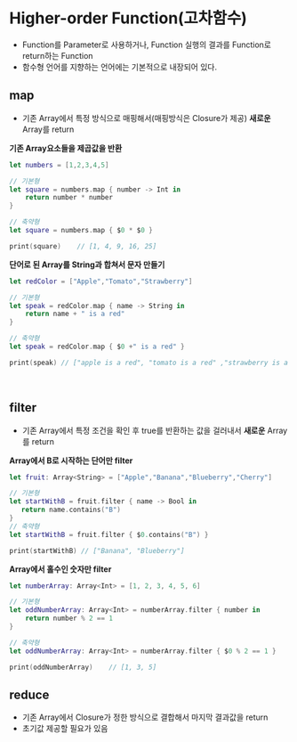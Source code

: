 # Higher-order Function(고차함수)

- Function를 Parameter로 사용하거나, Function 실행의 결과를 Function로 return하는 Function
- 함수형 언어를 지향하는 언어에는 기본적으로 내장되어 있다.

## map
- 기존 Array에서 특정 방식으로 매핑해서(매핑방식은 Closure가 제공) **새로운**Array를 return


**기존 Array요소들을 제곱값을 반환**
```swift
let numbers = [1,2,3,4,5]

// 기본형
let square = numbers.map { number -> Int in
    return number * number
}

// 축약형
let square = numbers.map { $0 * $0 }

print(square)    // [1, 4, 9, 16, 25]
```

**단어로 된 Array를 String과 합쳐서 문자 만들기**
```swift
let redColor = ["Apple","Tomato","Strawberry"]

// 기본형
let speak = redColor.map { name -> String in
    return name + " is a red"
}

// 축약형
let speak = redColor.map { $0 +" is a red" }

print(speak) // ["apple is a red", "tomato is a red" ,"strawberry is a red"]
```

<br />

## filter
- 기존 Array에서 특정 조건을 확인 후 true를 반환하는 값을 걸러내서 **새로운** Array를 return

**Array에서 B로 시작하는 단어만 filter**
```swift
let fruit: Array<String> = ["Apple","Banana","Blueberry","Cherry"]

// 기본형
let startWithB = fruit.filter { name -> Bool in
   return name.contains("B")
}
// 축약형
let startWithB = fruit.filter { $0.contains("B") }

print(startWithB) // ["Banana", "Blueberry"]
```

**Array에서 홀수인 숫자만 filter**
```swift
let numberArray: Array<Int> = [1, 2, 3, 4, 5, 6]

// 기본형
let oddNumberArray: Array<Int> = numberArray.filter { number in
    return number % 2 == 1
}

// 축약형
let oddNumberArray: Array<Int> = numberArray.filter { $0 % 2 == 1 }

print(oddNumberArray)    // [1, 3, 5]
```

## reduce
- 기존 Array에서 Closure가 정한 방식으로 결합해서 마지막 결과값을 return
- 초기값 제공할 필요가 있음
